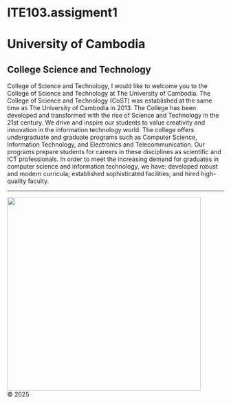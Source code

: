 # ITE103.assigment1
<!DOCTYPE html>
<html>
<head>
</head>
<body>
  <h1>University of Cambodia</h1>
  <h2>College Science and Technology</h2>
  <p>
    College of Science and Technology, I would like to welcome you to the College of Science and Technology at The University of Cambodia. The College of Science and Technology (CoST) was established at the same time as The University of Cambodia in 2013. The College has been developed and transformed with the rise of Science and Technology in the 21st century. We drive and inspire our students to value creativity and innovation in the information technology world. The college offers undergraduate and graduate programs such as Computer Science, Information Technology, and Electronics and Telecommunication. Our programs prepare students for careers in these disciplines as scientific and ICT professionals. In order to meet the increasing demand for graduates in computer science and information technology, we have: developed robust and modern curricula; established sophisticated facilities; and hired high-quality faculty.
  </p>

  <!-- Horizontal Line -->
  <hr>

  <img src="UC.jpg./ photo.jpg" width="450" height="450">

  <footer>&copy; 2025</footer>
</body>
</html>
